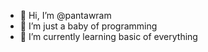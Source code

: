 - 👋 Hi, I’m @pantawram
- 👀 I’m just a baby of programming
- 🌱 I’m currently learning basic of everything

<!---
pantawram/pantawram is a ✨ special ✨ repository because its `README.md` (this file) appears on your GitHub profile.
You can click the Preview link to take a look at your changes.
--->
